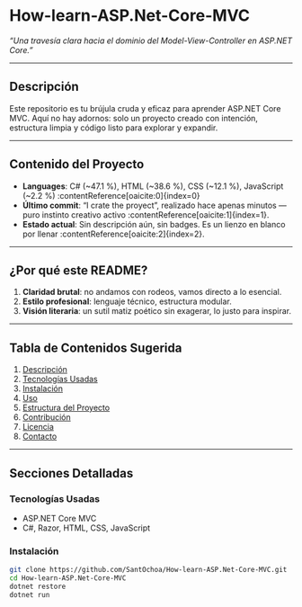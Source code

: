 # How-learn-ASP.Net-Core-MVC

*“Una travesía clara hacia el dominio del Model-View-Controller en ASP.NET Core.”*

---

##  Descripción

Este repositorio es tu brújula cruda y eficaz para aprender ASP.NET Core MVC. Aquí no hay adornos: solo un proyecto creado con intención, estructura limpia y código listo para explorar y expandir.

---

##  Contenido del Proyecto

- **Languages**: C# (~47.1 %), HTML (~38.6 %), CSS (~12.1 %), JavaScript (~2.2 %) :contentReference[oaicite:0]{index=0}  
- **Último commit**: “I crate the proyect”, realizado hace apenas minutos — puro instinto creativo activo :contentReference[oaicite:1]{index=1}.  
- **Estado actual**: Sin descripción aún, sin badges. Es un lienzo en blanco por llenar :contentReference[oaicite:2]{index=2}.

---

##  ¿Por qué este README?

1. **Claridad brutal**: no andamos con rodeos, vamos directo a lo esencial.
2. **Estilo profesional**: lenguaje técnico, estructura modular.
3. **Visión literaria**: un sutil matiz poético sin exagerar, lo justo para inspirar.

---

##  Tabla de Contenidos Sugerida

1. [Descripción](#-descripción)  
2. [Tecnologías Usadas](#-tecnologías-usadas)  
3. [Instalación](#-instalación)  
4. [Uso](#-uso)  
5. [Estructura del Proyecto](#-estructura-del-proyecto)  
6. [Contribución](#-contribución)  
7. [Licencia](#-licencia)  
8. [Contacto](#-contacto)

---

##  Secciones Detalladas

### Tecnologías Usadas
- ASP.NET Core MVC  
- C#, Razor, HTML, CSS, JavaScript  

### Instalación

```bash
git clone https://github.com/SantOchoa/How-learn-ASP.Net-Core-MVC.git
cd How-learn-ASP.Net-Core-MVC
dotnet restore
dotnet run
